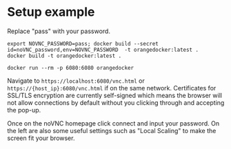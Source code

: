 # Setup example
Replace "pass" with your password.
```
export NOVNC_PASSWORD=pass; docker build --secret id=noVNC_password,env=NOVNC_PASSWORD  -t orangedocker:latest . 
docker build -t orangedocker:latest .
```

```
docker run --rm -p 6080:6080 orangedocker
```

Navigate to `https://localhost:6080/vnc.html` or `https://{host_ip}:6080/vnc.html` if on the same network. Certificates for SSL/TLS encryption are currently self-signed which means the browser will not allow connections by default without you clicking through and accepting the pop-up.

Once on the noVNC homepage click connect and input your password. On the left are also some useful settings such as "Local Scaling" to make the screen fit your browser.
